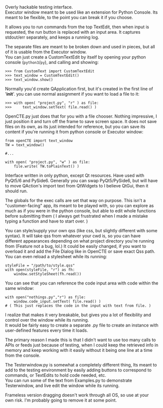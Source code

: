 Overly hackable testing interface.  
Executor window meant to be used like an extension for Python Console. 
Its meant to be flexible, to the point you can break it if you choose.  

It allows you to run commands from the top TextEdit, then when input is requested, the run button is replaced with an input area.  It captures stdout/err separately, and keeps a running log.  

The separate files are meant to be broken down and used in pieces, but all of it is usable from the Executor window.  
You can just create a CustomTextEdit by itself by opening your python console (`python3`/`py`), and calling and showing:
```
>>> from CustomText import CustomTextEdit
>>> text_window = CustomTextEdit()
>>> text_window.show()
```
Normally you'd create QApplication first, but it's created in the first line of '__init__'.
you can use normal assignment if you want to load a file to it:
```
>>> with open( "project.py", "r" ) as file:
>>>     text_window.setText( file.read() )
```
OpenCTE.py just does that for you with a file chooser.  Nothing impressive, I just position it and turn off the frame to save screen space.  It does not save files on its own, as its just intended for reference, but you can save its content if you're running it from python console or Executor window:
```
from openCTE import text_window
TW = text_window()

#...

with open( "project.py", "w" ) as file:
    file.write( TW.toPlainText() )
```

Interface written in only python, except Qt resources.
Have used with PyQt5/6 and PySide6.  Generally you can swap PyQt5/PySide6, but will have to move QAction's import text from QtWidgets to I believe QtGui, then it should run.  


The globals for the exec calls are set that way on purpose.  This isn't a "customer-facing" app, its meant to be played with, so you can explore as much as if you were in the python console, but able to edit whole functions before submitting them ( I always get frustrated when I made a mistake typing a function and have to start over. )

You can style/supply your own qss (like css, but slightly different with some syntax). It will take qss from whatever your cwd is, so you can have different appearances depending on what project directory you're running from (Feature not a bug, lol.)  It could be easily changed, if you want to overload it and add the File Dialog like in OpenCTE or save exact Qss path. You can even reload a stylesheet while its running:
```
styleFile = "/path/to/style.qss" 
with open(styleFile, "r") as fh: 
    window.setStyleSheet(fh.read())
```
You can see that you can reference the code input area with code within the same window:
```
with open("nothings.py","r") as file:
    window.code_input.setText( file.read() )
# ( This just replaces the code in the input with text from file. )
```

I realize that makes it very breakable, but gives you a lot of flexibility and control over the window while its running.  
It would be fairly easy to create a separate .py file to create an instance with user-defined features every time it loads.  

The primary reason I made this is that I didn't want to use too many calls to APIs or feeds just because of testing, when I could keep the retrieved info in memory and keep working with it easily without it being one line at a time from the console.  

The Testerwindow.py is somewhat a completely different thing, Its meant to add to the testing environment by easily adding buttons to correspond to commands, or TextEdits to hold code needed, etc.  
You can run some of the text from Examples.py to demonstrate Testerwindow, and live edit the window while its running.

Frameless version dragging doesn't work through all OS, so use at your own risk.  I'm probably going to remove it at some point.
